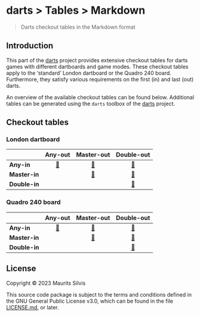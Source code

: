 # darts > Tables > Markdown

> Darts checkout tables in the Markdown format

## Introduction

This part of the [darts](https://github.com/mauritssilvis/darts) project provides extensive checkout tables for darts games with different dartboards and game modes.
These checkout tables apply to the ‘standard’ London dartboard or the Quadro 240 board.
Furthermore, they satisfy various requirements on the first (in) and last (out) darts.

An overview of the available checkout tables can be found below.
Additional tables can be generated using the `darts` toolbox of the [darts](https://github.com/mauritssilvis/darts) project.

## Checkout tables

### London dartboard

|               |              **Any-out**              |               **Master-out**                |               **Double-out**                |
|:--------------|:-------------------------------------:|:-------------------------------------------:|:-------------------------------------------:|
| **Any-in**    | [🔗](london/London_any_in_any_out.md) |  [🔗](london/London_any_in_master_out.md)   |  [🔗](london/London_any_in_double_out.md)   |
| **Master-in** |                                       | [🔗](london/London_master_in_master_out.md) | [🔗](london/London_master_in_double_out.md) |
| **Double-in** |                                       |                                             | [🔗](london/London_double_in_double_out.md) |

### Quadro 240 board

|               |              **Any-out**              |               **Master-out**                |               **Double-out**                |
|:--------------|:-------------------------------------:|:-------------------------------------------:|:-------------------------------------------:|
| **Any-in**    | [🔗](quadro/Quadro_any_in_any_out.md) |  [🔗](quadro/Quadro_any_in_master_out.md)   |  [🔗](quadro/Quadro_any_in_double_out.md)   |
| **Master-in** |                                       | [🔗](quadro/Quadro_master_in_master_out.md) | [🔗](quadro/Quadro_master_in_double_out.md) |
| **Double-in** |                                       |                                             | [🔗](quadro/Quadro_double_in_double_out.md) |

## License

Copyright © 2023 Maurits Silvis

This source code package is subject to the terms and conditions defined in the GNU General Public License v3.0, which can be found in the file [LICENSE.md](../../LICENSE.md), or later.
